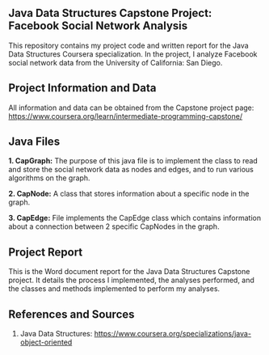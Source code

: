 Java Data Structures Capstone Project: Facebook Social Network Analysis
----------------------------
This repository contains my project code and written report for the Java Data Structures Coursera specialization. In the project, 
I analyze Facebook social network data from the University of California: San Diego. 

Project Information and Data
--------------------------------
All information and data can be obtained from the Capstone project page:
https://www.coursera.org/learn/intermediate-programming-capstone/

Java Files
-----------------
__1. CapGraph:__ The purpose of this java file is to implement the class to read and store the social network data as nodes and edges, and 
to run various algorithms on the graph. 

__2. CapNode:__ A class that stores information about a specific node in the graph. 

__3. CapEdge:__ File implements the CapEdge class which contains information about a connection between 2 specific CapNodes in the graph.


Project Report
--------------

This is the Word document report for the Java Data Structures Capstone project. It details the process I implemented, 
the analyses performed, and the classes and methods implemented to perform my analyses.

References and Sources
-----------------------
1. Java Data Structures: https://www.coursera.org/specializations/java-object-oriented


